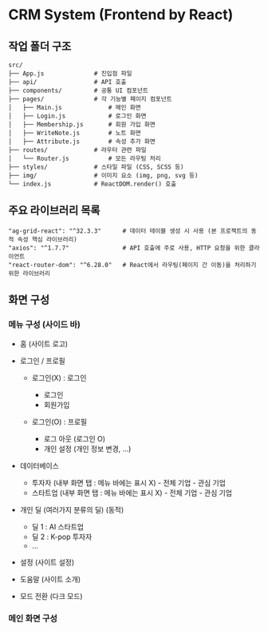 # CRM System (Frontend by React)

## 작업 폴더 구조
```
src/
├── App.js              # 진입점 파일
├── api/                # API 호출
├── components/         # 공통 UI 컴포넌트
├── pages/              # 각 기능별 페이지 컴포넌트
│   ├── Main.js             # 메인 화면
│   ├── Login.js            # 로그인 화면
│   ├── Membership.js       # 회원 가입 화면
│   ├── WriteNote.js        # 노트 화면
│   ├── Attribute.js        # 속성 추가 화면
├── routes/             # 라우터 관련 파일
│   └── Router.js           # 모든 라우팅 처리
├── styles/             # 스타일 파일 (CSS, SCSS 등)
├── img/                # 이미지 요소 (img, png, svg 등)
└── index.js            # ReactDOM.render() 호출
```

## 주요 라이브러리 목록
```
"ag-grid-react": "^32.3.3"      # 데이터 테이블 생성 시 사용 (본 프로젝트의 동적 속성 핵심 라이브러리)
"axios": "^1.7.7"               # API 호출에 주로 사용, HTTP 요청을 위한 클라이언트
"react-router-dom": "^6.28.0"   # React에서 라우팅(페이지 간 이동)을 처리하기 위한 라이브러리
```

## 화면 구성

### 메뉴 구성 (사이드 바)

- 홈 (사이트 로고)

- 로그인 / 프로필
    - 로그인(X) : 로그인
        - 로그인
        - 회원가입

    - 로그인(O) : 프로필
        - 로그 아웃 (로그인 O)
        - 개인 설정 (개인 정보 변경, ...)

- 데이터베이스
  - 투자자
    (내부 화면 탭 : 메뉴 바에는 표시 X)
        - 전체 기업
        - 관심 기업
  - 스타트업
    (내부 화면 탭 : 메뉴 바에는 표시 X)
        - 전체 기업
        - 관심 기업

- 개인 딜 (여러가지 분류의 딜) (동적)
  - 딜 1 : AI 스타트업
  - 딜 2 : K-pop 투자자
  - ...

- 설정  (사이트 설정)
- 도움말 (사이트 소개)

- 모드 전환 (다크 모드)


### 메인 화면 구성